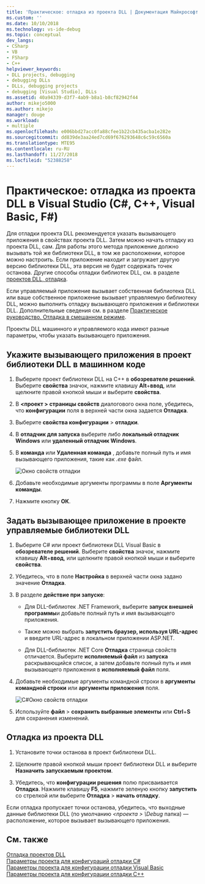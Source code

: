 ```yaml
---
title: 'Практическое: отладка из проекта DLL | Документация Майкрософт'
ms.custom: ''
ms.date: 10/10/2018
ms.technology: vs-ide-debug
ms.topic: conceptual
dev_langs:
- CSharp
- VB
- FSharp
- C++
helpviewer_keywords:
- DLL projects, debugging
- debugging DLLs
- DLLs, debugging projects
- debugging [Visual Studio], DLLs
ms.assetid: 40a94339-d3f7-4ab9-b8a1-b8cf82942f44
author: mikejo5000
ms.author: mikejo
manager: douge
ms.workload:
- multiple
ms.openlocfilehash: e006bbd27acc0fa88cfee1b22cb435acba1e282e
ms.sourcegitcommit: dd839de3aa24ed7cd69f676293648c6c59c6560a
ms.translationtype: MTE95
ms.contentlocale: ru-RU
ms.lasthandoff: 11/27/2018
ms.locfileid: "52388258"
---
```

# <a name="how-to-debug-from-a-dll-project-in-visual-studio-c-c-visual-basic-f"></a>Практическое: отладка из проекта DLL в Visual Studio (C#, C++, Visual Basic, F#)

Для отладки проекта DLL рекомендуется указать вызывающего приложения в свойствах проекта DLL. Затем можно начать отладку из проекта DLL, сам. Для работы этого метода приложение должно вызывать той же библиотеки DLL, в том же расположении, которое можно настроить. Если приложение находит и загружает другую версию библиотеки DLL, эта версия не будет содержать точек останова. Другие способы отладки библиотек DLL, см. в разделе [проектов DLL, отладка](../debugger/debugging-dll-projects.md).
  
Если управляемый приложение вызывает собственная библиотека DLL или ваше собственное приложение вызывает управляемую библиотеку DLL, можно выполнить отладку вызывающего приложения и библиотеки DLL. Дополнительные сведения см. в разделе [Практическое руководство. Отладка в смешанном режиме](../debugger/how-to-debug-in-mixed-mode.md).   

Проекты DLL машинного и управляемого кода имеют разные параметры, чтобы указать вызывающего приложения. 

## <a name="specify-a-calling-app-in-a-native-dll-project"></a>Укажите вызывающего приложения в проект библиотеки DLL в машинном коде  
  
1. Выберите проект библиотеки DLL на C++ в **обозревателе решений**. Выберите **свойства** значок, нажмите клавишу **Alt**+**ввод**, или щелкните правой кнопкой мыши и выберите **свойства**.
   
1. В  **\<проект > страницы свойств** диалогового окна поле, убедитесь, что **конфигурации** поля в верхней части окна задается **Отладка**. 
   
1. Выберите **свойства конфигурации** > **отладки**.  
   
1. В **отладчик для запуска** выберите либо **локальный отладчик Windows** или **удаленный отладчик Windows**.  
   
1. В **команда** или **Удаленная команда** , добавьте полный путь и имя вызывающего приложения, такие как *.exe* файл.
   
   ![Окно свойств отладки](../debugger/media/dbg-debugging-properties-dll.png "окно свойств отладки")  
   
1. Добавьте необходимые аргументы программы в поле **Аргументы команды**.  
   
1. Нажмите кнопку **ОК**.

## <a name="specify-a-calling-app-in-a-managed-dll-project"></a>Задать вызывающее приложение в проекте управляемые библиотеки DLL  
  
1. Выберите C# или проект библиотеки DLL Visual Basic в **обозревателе решений**. Выберите **свойства** значок, нажмите клавишу **Alt**+**ввод**, или щелкните правой кнопкой мыши и выберите **свойства**.
   
1. Убедитесь, что в поле **Настройка** в верхней части окна задано значение **Отладка**.
   
1. В разделе **действие при запуске**:
   
   - Для DLL-библиотек .NET Framework, выберите **запуск внешней программы**и добавьте полный путь и имя вызывающего приложения.
     
   - Также можно выбрать **запустить браузер, используя URL-адрес** и введите URL-адрес в локальном приложении ASP.NET. 
   
   - Для DLL-библиотек .NET Core **Отладка** страница свойств отличается. Выберите **исполняемый файл** из **запуска** раскрывающийся список, а затем добавьте полный путь и имя вызывающего приложения в **исполняемый файл** поля. 
   
1. Добавьте необходимые аргументы командной строки в **аргументы командной строки** или **аргументы приложения** поля.
   
   ![C#Окно свойств отладки](../debugger/media/dbg-debugging-properties-dll-csharp.png " C# окно свойств отладки") 
   
1. Используйте **файл** > **сохранить выбранные элементы** или **Ctrl**+**S** для сохранения изменений.

## <a name="debug-from-the-dll-project"></a>Отладка из проекта DLL  
 
1. Установите точки останова в проект библиотеки DLL.

1. Щелкните правой кнопкой мыши проект библиотеки DLL и выберите **Назначить запускаемым проектом**. 

1. Убедитесь, что **конфигурации решения** полю присваивается **Отладка**. Нажмите клавишу **F5**, нажмите зеленую кнопку **запустить** со стрелкой или выберите **Отладка** > **начать отладку**.

Если отладка пропускает точки останова, убедитесь, что выходные данные библиотеки DLL (по умолчанию  *\<проекта > \Debug* папка) — расположение, которое вызывает вызывающего приложения.
  
## <a name="see-also"></a>См. также  
 [Отладка проектов DLL](../debugger/debugging-dll-projects.md)   
 [Параметры проекта для конфигураций отладки C#](../debugger/project-settings-for-csharp-debug-configurations.md)   
 [Параметры проекта для конфигурации отладки Visual Basic](../debugger/project-settings-for-a-visual-basic-debug-configuration.md)   
 [Параметры проекта для конфигурации отладки C++](../debugger/project-settings-for-a-cpp-debug-configuration.md)